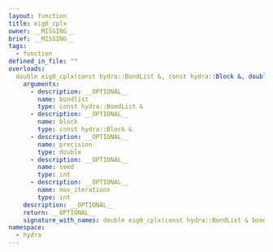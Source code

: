 ```yaml
---
layout: function
title: eig0_cplx
owner: __MISSING__
brief: __MISSING__
tags:
  - function
defined_in_file: ""
overloads:
  double eig0_cplx(const hydra::BondList &, const hydra::Block &, double, int, int):
    arguments:
      - description: __OPTIONAL__
        name: bondlist
        type: const hydra::BondList &
      - description: __OPTIONAL__
        name: block
        type: const hydra::Block &
      - description: __OPTIONAL__
        name: precision
        type: double
      - description: __OPTIONAL__
        name: seed
        type: int
      - description: __OPTIONAL__
        name: max_iterations
        type: int
    description: __OPTIONAL__
    return: __OPTIONAL__
    signature_with_names: double eig0_cplx(const hydra::BondList & bondlist, const hydra::Block & block, double precision, int seed, int max_iterations)
namespace:
  - hydra
---
```

